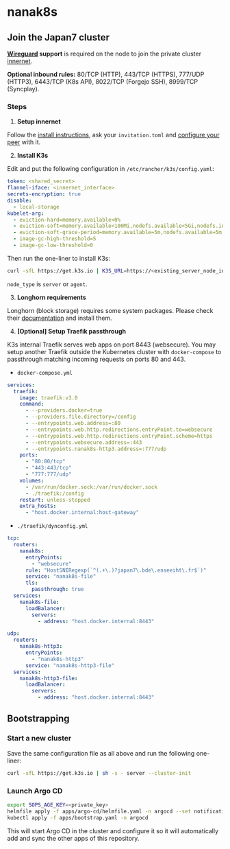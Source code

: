 # nanak8s

## Join the Japan7 cluster

**[Wireguard](https://www.wireguard.com/install/) support** is required on the node to join the private cluster [innernet](https://github.com/tonarino/innernet).

**Optional inbound rules:** 80/TCP (HTTP), 443/TCP (HTTPS), 777/UDP (HTTP3), 6443/TCP (K8s API), 8022/TCP (Forgejo SSH), 8999/TCP (Syncplay).

### Steps

1. **Setup innernet**

Follow the [install instructions](https://github.com/tonarino/innernet#installation), ask your `invitation.toml` and [configure your peer](https://github.com/tonarino/innernet#peer-initialization) with it.

2. **Install K3s**

Edit and put the following configuration in `/etc/rancher/k3s/config.yaml`:

```yaml
token: <shared_secret>
flannel-iface: <innernet_interface>
secrets-encryption: true
disable:
  - local-storage
kubelet-arg:
  - eviction-hard=memory.available<0%
  - eviction-soft=memory.available<100Mi,nodefs.available<5Gi,nodefs.inodesFree<5%,imagefs.available<5Gi
  - eviction-soft-grace-period=memory.available=5m,nodefs.available=5m,nodefs.inodesFree=5m,imagefs.available=5m
  - image-gc-high-threshold=5
  - image-gc-low-threshold=0
```

Then run the one-liner to install K3s:

```sh
curl -sfL https://get.k3s.io | K3S_URL=https://<existing_server_node_innernet_ip>:6443 sh -s - <node_type>
```

`node_type` is `server` or `agent`.

3. **Longhorn requirements**

Longhorn (block storage) requires some system packages. Please check their [documentation](https://longhorn.io/docs/latest/deploy/install/#installation-requirements) and install them.

4. **[Optional] Setup Traefik passthrough**

K3s internal Traefik serves web apps on port 8443 (websecure). You may setup another Traefik outside the Kubernetes cluster with `docker-compose` to passthrough matching incoming requests on ports 80 and 443.

- `docker-compose.yml`

```yaml
services:
  traefik:
    image: traefik:v3.0
    command:
      - --providers.docker=true
      - --providers.file.directory=/config
      - --entrypoints.web.address=:80
      - --entrypoints.web.http.redirections.entryPoint.to=websecure
      - --entrypoints.web.http.redirections.entryPoint.scheme=https
      - --entrypoints.websecure.address=:443
      - --entrypoints.nanak8s-http3.address=:777/udp
    ports:
      - "80:80/tcp"
      - "443:443/tcp"
      - "777:777/udp"
    volumes:
      - /var/run/docker.sock:/var/run/docker.sock
      - ./traefik:/config
    restart: unless-stopped
    extra_hosts:
      - "host.docker.internal:host-gateway"
```

- `./traefik/dynconfig.yml`

```yaml
tcp:
  routers:
    nanak8s:
      entryPoints:
        - "websecure"
      rule: "HostSNIRegexp(`^(.+\.)?japan7\.bde\.enseeiht\.fr$`)"
      service: "nanak8s-file"
      tls:
        passthrough: true
  services:
    nanak8s-file:
      loadBalancer:
        servers:
          - address: "host.docker.internal:8443"

udp:
  routers:
    nanak8s-http3:
      entryPoints:
        - "nanak8s-http3"
      service: "nanak8s-http3-file"
  services:
    nanak8s-http3-file:
      loadBalancer:
        servers:
          - address: "host.docker.internal:8443"
```

## Bootstrapping

### Start a new cluster

Save the same configuration file as all above and run the following one-liner:

```sh
curl -sfL https://get.k3s.io | sh -s - server --cluster-init
```

### Launch Argo CD

```sh
export SOPS_AGE_KEY=<private_key>
helmfile apply -f apps/argo-cd/helmfile.yaml -n argocd --set notifications.enabled=false
kubectl apply -f apps/bootstrap.yaml -n argocd
```

This will start Argo CD in the cluster and configure it so it will automatically add and sync the other apps of this repository.
